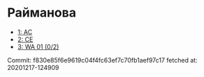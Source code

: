 # Райманова
- [1: AC](1.md)
- [2: CE](2.md)
- [3: WA 01 (0/2)](3.md)

Commit: f830e85f6e9619c04f4fc63ef7c70fb1aef97c17
 fetched at: 20201217-124909
